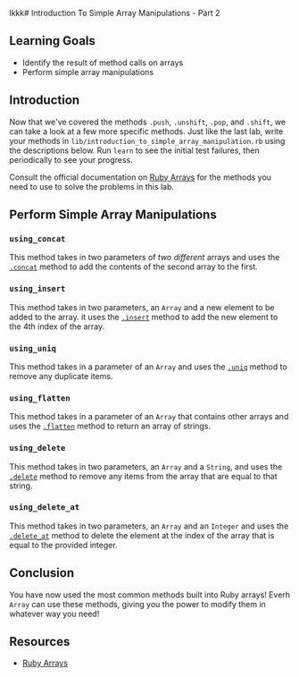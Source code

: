 lkkk# Introduction To Simple Array Manipulations - Part 2

## Learning Goals

- Identify the result of method calls on arrays
- Perform simple array manipulations

## Introduction

Now that we've covered the methods `.push`, `.unshift`, `.pop`, and `.shift`, we
can take a look at a few more specific methods. Just like the last lab, write
your methods in `lib/introduction_to_simple_array_manipulation.rb` using the descriptions below. Run `learn` to see the initial test failures, then periodically to see your progress.

Consult the official documentation on
[Ruby Arrays](https://ruby-doc.org/core-2.2.0/Array.html) for the methods you
need to use to solve the problems in this lab.

## Perform Simple Array Manipulations

### `using_concat`

This method takes in two parameters of _two different_ arrays and uses the
[`.concat`][concat] method to add the contents of the second array to the first.

### `using_insert`

This method takes in two parameters, an `Array` and a new element to be added to
the array. it uses the [`.insert`][insert] method to add the new element to the 4th index
of the array.

### `using_uniq`

This method takes in a parameter of an `Array` and uses the [`.uniq`][uniq] method to
remove any duplicate items.

### `using_flatten`

This method takes in a parameter of an `Array` that contains other arrays and
uses the [`.flatten`][flatten] method to return an array of strings.

### `using_delete`

This method takes in two parameters, an `Array` and a `String`, and uses the
[`.delete`][delete] method to remove any items from the array that are equal to that
string.

### `using_delete_at`

This method takes in two parameters, an `Array` and an `Integer` and uses the
[`.delete_at`][delete_at] method to delete the element at the index of the array
that is equal to the provided integer.

## Conclusion

You have now used the most common methods built into Ruby arrays! Everh `Array`
can use these methods, giving you the power to modify them in whatever way you
need!

## Resources

* [Ruby Arrays](https://ruby-doc.org/core-2.2.0/Array.html)

[concat]: https://ruby-doc.org/core-2.5.0/Array.html#method-i-concat
[insert]: https://ruby-doc.org/core-2.5.0/Array.html#method-i-insert
[uniq]: https://ruby-doc.org/core-2.5.0/Array.html#method-i-uniq
[flatten]: https://ruby-doc.org/core-2.5.0/Array.html#method-i-flatten
[delete]: https://ruby-doc.org/core-2.5.0/Array.html#method-i-delete
[delete_at]: https://ruby-doc.org/core-2.5.0/Array.html#method-i-delete_at